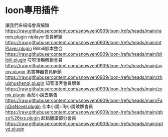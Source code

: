 # loon專用插件
讓我們來喵喵會員解鎖
https://raw.githubusercontent.com/snowyen0909/loon-/refs/heads/main/ramm.plugin
ntplayer會員解鎖
https://raw.githubusercontent.com/snowyen0909/loon-/refs/heads/main/ntPlayer.plugin
Bilibili腳本整合
https://raw.githubusercontent.com/snowyen0909/loon-/refs/heads/main/bilibili.plugin
哎呀漫鴨解鎖會員
https://raw.githubusercontent.com/snowyen0909/loon-/refs/heads/main/aymy.plugin
追書神器會員解鎖
https://raw.githubusercontent.com/snowyen0909/loon-/refs/heads/main/zhuishushenqi.plugin
知音漫客會員解鎖
https://raw.githubusercontent.com/snowyen0909/loon-/refs/heads/main/zymk.plugin
番茄小說去廣告
https://raw.githubusercontent.com/snowyen0909/loon-/refs/heads/main/FanQieNovel.plugin
全本小說+淘小說破解會員
https://raw.githubusercontent.com/snowyen0909/loon-/refs/heads/main/qbxs%26txs.plugin
起點閱讀部分會員
https://raw.githubusercontent.com/snowyen0909/loon-/refs/heads/main/qdyd.plugin
